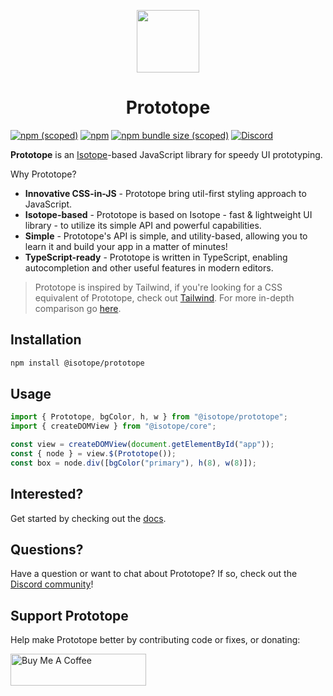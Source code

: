 <p align="center">
  <img src="https://github.com/Isotope-js/isotope/raw/master/packages/prototope/logo.png" height="100">
</p>
<h1 align="center"><b>Prototope</b></h1>

[![npm (scoped)](https://img.shields.io/npm/v/@isotope/prototope)](https://www.npmjs.com/package/@isotope/prototope) [![npm](https://img.shields.io/npm/dm/@isotope/prototope)](https://www.npmjs.com/package/@isotope/prototope) [![npm bundle size (scoped)](https://img.shields.io/bundlephobia/minzip/@isotope/prototope)](https://bundlephobia.com/result?p=@isotope/prototope) [![Discord](https://img.shields.io/discord/707157754766426134)](https://discord.gg/FaFbaSk)

**Prototope** is an [Isotope](https://github.com/Isotope-js/core)-based JavaScript library for speedy UI prototyping.

Why Prototope?

- **Innovative CSS-in-JS** - Prototope bring util-first styling approach to JavaScript.
- **Isotope-based** - Prototope is based on Isotope - fast & lightweight UI library - to utilize its simple API and powerful capabilities.
- **Simple** - Prototope's API is simple, and utility-based, allowing you to learn it and build your app in a matter of minutes!
- **TypeScript-ready** - Prototope is written in TypeScript, enabling autocompletion and other useful features in modern editors.

> Prototope is inspired by Tailwind, if you're looking for a CSS equivalent of Prototope, check out [Tailwind](https://github.com/tailwindcss/tailwindcss). For more in-depth comparison go [here](https://areknawo.com/prototope/#docs%3Ewhy).

## Installation

```bash
npm install @isotope/prototope
```

## Usage

```javascript
import { Prototope, bgColor, h, w } from "@isotope/prototope";
import { createDOMView } from "@isotope/core";

const view = createDOMView(document.getElementById("app"));
const { node } = view.$(Prototope());
const box = node.div([bgColor("primary"), h(8), w(8)]);
```

## Interested?

Get started by checking out the [docs](https://areknawo.com/prototope).

## Questions?

Have a question or want to chat about Prototope? If so, check out the [Discord community](https://discord.gg/FaFbaSk)!

## Support Prototope

Help make Prototope better by contributing code or fixes, or donating:

<a href="https://www.buymeacoffee.com/areknawo" target="_blank"><img src="https://cdn.buymeacoffee.com/buttons/lato-orange.png" alt="Buy Me A Coffee" style="height: 51px !important;width: 217px !important;" ></a>
